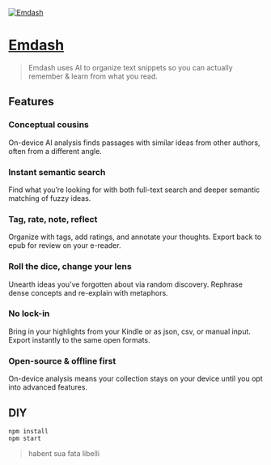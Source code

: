 [![Emdash](https://emdash.ai/images/embed.png)](https://emdash.ai)

# [Emdash](https://emdash.ai)

> Emdash uses AI to organize text snippets so you can actually remember & learn
> from what you read.

## Features

### Conceptual cousins

On-device AI analysis finds passages with similar ideas from other authors,
often from a different angle.

### Instant semantic search

Find what youʼre looking for with both full-text search and deeper semantic
matching of fuzzy ideas.

### Tag, rate, note, reflect

Organize with tags, add ratings, and annotate your thoughts. Export back to epub
for review on your e-reader.

### Roll the dice, change your lens

Unearth ideas youʼve forgotten about via random discovery. Rephrase dense
concepts and re-explain with metaphors.

### No lock-in

Bring in your highlights from your Kindle or as json, csv, or manual input.
Export instantly to the same open formats.

### Open-source & offline first

On-device analysis means your collection stays on your device until you opt into
advanced features.

## DIY

```
npm install
npm start
```

> habent sua fata libelli
